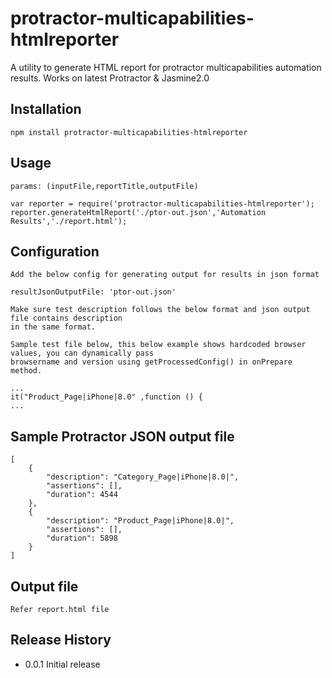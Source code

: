 # protractor-multicapabilities-htmlreporter

A utility to generate HTML report for protractor  multicapabilities automation results.
Works on latest Protractor & Jasmine2.0

## Installation

 ```
 npm install protractor-multicapabilities-htmlreporter
 ```

## Usage

```
params: (inputFile,reportTitle,outputFile)

var reporter = require('protractor-multicapabilities-htmlreporter');
reporter.generateHtmlReport('./ptor-out.json','Automation Results','./report.html');
```

## Configuration

```
Add the below config for generating output for results in json format

resultJsonOutputFile: 'ptor-out.json'

Make sure test description follows the below format and json output file contains description 
in the same format.

Sample test file below, this below example shows hardcoded browser values, you can dynamically pass 
browsername and version using getProcessedConfig() in onPrepare method.

...
it("Product_Page|iPhone|8.0" ,function () { 
...
```

## Sample Protractor JSON output file
```
[
    {
        "description": "Category_Page|iPhone|8.0|",
        "assertions": [],
        "duration": 4544
    },
    {
        "description": "Product_Page|iPhone|8.0|",
        "assertions": [],
        "duration": 5898
    }
]
```
## Output file

```
Refer report.html file

```

## Release History

* 0.0.1 Initial release

